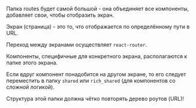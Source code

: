 Папка routes будет самой большой - она объединяет все компоненты, добавляет свои,
чтобы отобразить экран.

Экран (страница) - это то, что отображается по определённому пути в URL.

Переход между экранами осуществляет `react-router`.

Компоненты, специфичные для конкретного экрана, располагаются к папке этого экрана.

Если вдруг компонент понадобится на другом экране, то его следует переместить в папку `shared` или `rich_shared` (для компонентов со сложной логикой).

Структура этой папки должна чётко повторять дерево роутов (URL)!
